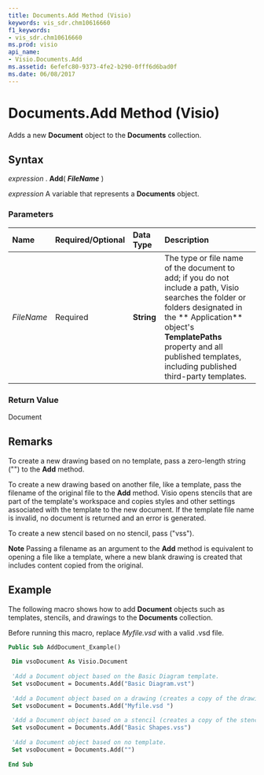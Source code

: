 ```yaml
---
title: Documents.Add Method (Visio)
keywords: vis_sdr.chm10616660
f1_keywords:
- vis_sdr.chm10616660
ms.prod: visio
api_name:
- Visio.Documents.Add
ms.assetid: 6efefc80-9373-4fe2-b290-0fff6d6bad0f
ms.date: 06/08/2017
---
```



# Documents.Add Method (Visio)

Adds a new  **Document** object to the **Documents** collection.


## Syntax

 _expression_ . **Add**( **_FileName_** )

 _expression_ A variable that represents a **Documents** object.


### Parameters



|**Name**|**Required/Optional**|**Data Type**|**Description**|
|:-----|:-----|:-----|:-----|
| _FileName_|Required| **String**|The type or file name of the document to add; if you do not include a path, Visio searches the folder or folders designated in the ** Application** object's **TemplatePaths** property and all published templates, including published third-party templates.|

### Return Value

Document


## Remarks

To create a new drawing based on no template, pass a zero-length string ("") to the  **Add** method.

To create a new drawing based on another file, like a template, pass the filename of the original file to the  **Add** method. Visio opens stencils that are part of the template's workspace and copies styles and other settings associated with the template to the new document. If the template file name is invalid, no document is returned and an error is generated.



To create a new stencil based on no stencil, pass ("vss").




 **Note**  Passing a filename as an argument to the  **Add** method is equivalent to opening a file like a template, where a new blank drawing is created that includes content copied from the original.


## Example

The following macro shows how to add  **Document** objects such as templates, stencils, and drawings to the **Documents** collection.

Before running this macro, replace  _Myfile.vsd_ with a valid .vsd file.




```vb
Public Sub AddDocument_Example() 
 
 Dim vsoDocument As Visio.Document 
 
 'Add a Document object based on the Basic Diagram template. 
 Set vsoDocument = Documents.Add("Basic Diagram.vst") 
 
 'Add a Document object based on a drawing (creates a copy of the drawing). 
 Set vsoDocument = Documents.Add("Myfile.vsd ") 
 
 'Add a Document object based on a stencil (creates a copy of the stencil). 
 Set vsoDocument = Documents.Add("Basic Shapes.vss") 
 
 'Add a Document object based on no template. 
 Set vsoDocument = Documents.Add("") 
 
End Sub
```


